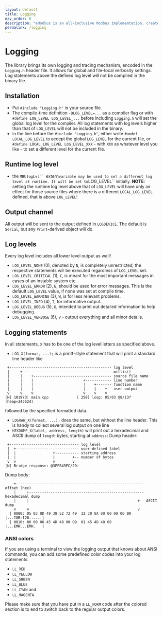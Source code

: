```yaml
---
layout: default
title: Logging
nav_order: 8
description: "eModbus is an all-inclusive Modbus implementation, created for ESP32 and Arduino"
permalink: /logging
---
```


# Logging
The library brings its own logging and tracing mechanism, encoded in the `Logging.h` header file.
It allows for global and file-local verbosity settings.
Log statements above the defined log level will not be compiled in the binary file. 

## Installation
- Put `#include "Logging.h"` in your source file.
- The compile-time definition `-DLOG_LEVEL=...` as a compiler flag or with `#define LOG_LEVEL LOG_LEVEL_...` before including `Logging.h` will set the global log level for the compiler. 
All log statements with log levels higher than that of `LOG_LEVEL` will not be included in the binary.
- In the line before the `#include "Logging.h"`, either write `#undef LOCAL_LOG_LEVEL` to accept the global `LOG_LEVEL` for the current file, or `#define LOCAL_LOG_LEVEL LOG_LEVEL_XXX` - with `XXX` as whatever level you like - to set a different level for the current file.

## Runtime log level 
- the `MBUlogLvl`` `extern`` variable may be used to set a different log level at runtime. It will be set to ``LOG_LEVEL`` initially. 
**NOTE**: setting the runtime log level above that of `LOG_LEVEL` will have only an effect for those source files where there is a different `LOCAL_LOG_LEVEL` defined, that is above `LOG_LEVEL`!

## Output channel
All output will be sent to the output defined in `LOGDEVICE`. The default is `Serial`, but any `Print`-derived object will do.

## Log levels
Every log level includes all lower level output as well!
- `LOG_LEVEL_NONE` (0), denoted by `N`, is completely unrestricted, the respective statements will be executed regardless of `LOG_LEVEL` set.
- `LOG_LEVEL_CRITICAL` (1), `C`, is meant for the most important messages in cases of an instable system etc. 
- `LOG_LEVEL_ERROR` (2), `E`, should be used for error messages. This is the default `LOG_LEVEL` value, if none was set at compile time.
- `LOG_LEVEL_WARNING` (3), `W`, is for less relevant problems.
- `LOG_LEVEL_INFO` (4), `I`, for informative output.
- `LOG_LEVEL_DEBUG` (5), `D`, intended to print out detailed information to help debugging.
- `LOG_LEVEL_VERBOSE` (6), `V` - output everything and all minor details.

## Logging statements
In all statements, `X` has to be one of the log level letters as specified above.
- `LOG_X(format, ...);` is a printf-style statement that will print a standard line header like 
```
 +----------------------------------------------- log level
 |     +----------------------------------------- millis()
 |     |    +------------------------------------ source file name
 |     |    |                       +------------ line number
 |     |    |                       |    +------- function name
 |     |    |                       |    |    +-- user output
 v     v    v                       v    v    v 
[N] 101973| main.cpp             [ 258] loop: 05/03 @8/13? (heap=343524)
```
  followed by the specified formatted data.
- `LOGRAW_X(format, ...);` does the same, but without the line header. This is handy to collect several log output on one line
- `HEXDUMP_X(label, address, length)` will print out a hexadecimal and ASCII dump of `length` bytes, starting at `address`:
  Dump header:
```
 +-------------------------------- log level
 |  +----------------------------- user-defined label
 |  |                 +----------- starting address
 |  |                 |        +-- number of bytes
 v  v                 v        v
[N] Bridge response: @3FFB49FC/29:
```
  Dump body:
```
    +----------------------------------------------------------- offset (hex)
    |     +----------------------------------------------------- hexadecimal dump
    |     |                                                  +-- ASCII dump
    v     v                                                  v
  | 0000: 05 03 0D 49 38 52 72 49  32 30 8A 00 00 00 00 00  |...I8RrI20......|
  | 0010: 00 00 00 45 4D 48 00 09  01 45 4D 48 00           |...EMH...EMH.   |
```

### ANSI colors
If you are using a terminal to view the logging output that knows about ANSI commands, you can add some predefined color codes into your log statements:
- `LL_RED`
- `LL_YELLOW`
- `LL_GREEN`
- `LL_BLUE`
- `LL_CYAN` and 
- `LL_MAGENTA`

Please make sure that you have put in a `LL_NORM` code after the colored section is to end to switch back to the regular output colors.
